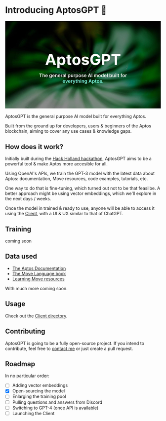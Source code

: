 # Introducing AptosGPT 🤖

![AptosGPT](./AptosGPT.jpg)

AptosGPT is the general purpose AI model built for everything Aptos.

Built from the ground up for developers, users & beginners of the Aptos blockchain, aiming to cover any use cases & knowledge gaps.

## How does it work?

Initially built during the [Hack Holland hackathon]("https://aptosfoundation.org/events/hack-holland-2023"), AptosGPT aims to be a powerful tool & make Aptos more accesible for all.

Using OpenAI's APIs, we train the GPT-3 model with the latest data about Aptos: documentation, Move resources, code examples, tutorials, etc.

One way to do that is fine-tuning, which turned out not to be that feasilbe. A better approach might be using vector embeddings, which we'll explore in the next days / weeks.

Once the model in trained & ready to use, anyone will be able to access it using the [Client]("https://github.com/lucasmanea21/aptosgpt/tree/main/client"), with a UI & UX similar to that of ChatGPT.

## Training

coming soon

## Data used

- [The Aptos Documentation](https://aptos.dev)
- [The Move Language book](https://move-book.com/)
- [Learning Move resources](https://move-book.com/)

With much more coming soon.

## Usage

Check out the [Client directory]("https://github.com/lucasmanea21/aptosgpt/tree/main/client").

## Contributing

AptosGPT is going to be a fully open-source project. If you intend to contribute, feel free to [contact me]("https://linktr.ee/lucasmanea") or just create a pull request.

## Roadmap

In no particular order:

- [ ] Adding vector embeddings
- [x] Open-sourcing the model
- [ ] Enlarging the training pool
- [ ] Pulling questions and answers from Discord
- [ ] Switching to GPT-4 (once API is available)
- [ ] Launching the Client
